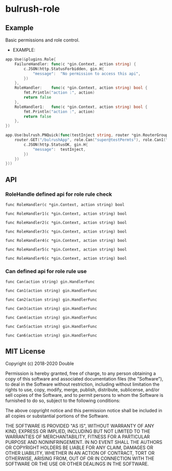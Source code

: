 # bulrush-role
## Example
Basic permissions and role control.
- EXAMPLE:   
```go
app.Use(&plugins.Role{
	FailureHandler: func(c *gin.Context, action string) {
		c.JSON(http.StatusForbidden, gin.H{
			"message": 	"No permission to access this api",
		})
	},
	RoleHandler:	func(c *gin.Context, action string) bool {
		fmt.Println("action :", action)
		return false
	},
	RoleHandler1:	func(c *gin.Context, action string) bool {
		fmt.Println("action :", action)
		return false
	},
})

app.Use(bulrush.PNQuick(func(testInject string, router *gin.RouterGroup, role *plugins.Role) {
	router.GET("/bulrushApp", role.Can("super@testPermts"), role.Can1("super@testPermts"), func (c *gin.Context) {
		c.JSON(http.StatusOK, gin.H{
			"message": 	testInject,
		})
	})
}))
```
## API

### RoleHandle defined api for role rule check

	func RoleHandler(c *gin.Context, action string) bool

	func RoleHandler1(c *gin.Context, action string) bool

	func RoleHandler2(c *gin.Context, action string) bool

	func RoleHandler3(c *gin.Context, action string) bool

	func RoleHandler4(c *gin.Context, action string) bool

	func RoleHandler5(c *gin.Context, action string) bool

	func RoleHandler6(c *gin.Context, action string) bool

### Can defined api for role rule use

	func Can(action string) gin.HandlerFunc

	func Can1(action string) gin.HandlerFunc

	func Can2(action string) gin.HandlerFunc

	func Can3(action string) gin.HandlerFunc

	func Can4(action string) gin.HandlerFunc

	func Can5(action string) gin.HandlerFunc

	func Can6(action string) gin.HandlerFunc


## MIT License

Copyright (c) 2018-2020 Double

Permission is hereby granted, free of charge, to any person obtaining a copy
of this software and associated documentation files (the "Software"), to deal
in the Software without restriction, including without limitation the rights
to use, copy, modify, merge, publish, distribute, sublicense, and/or sell
copies of the Software, and to permit persons to whom the Software is
furnished to do so, subject to the following conditions:

The above copyright notice and this permission notice shall be included in all
copies or substantial portions of the Software.

THE SOFTWARE IS PROVIDED "AS IS", WITHOUT WARRANTY OF ANY KIND, EXPRESS OR
IMPLIED, INCLUDING BUT NOT LIMITED TO THE WARRANTIES OF MERCHANTABILITY,
FITNESS FOR A PARTICULAR PURPOSE AND NONINFRINGEMENT. IN NO EVENT SHALL THE
AUTHORS OR COPYRIGHT HOLDERS BE LIABLE FOR ANY CLAIM, DAMAGES OR OTHER
LIABILITY, WHETHER IN AN ACTION OF CONTRACT, TORT OR OTHERWISE, ARISING FROM,
OUT OF OR IN CONNECTION WITH THE SOFTWARE OR THE USE OR OTHER DEALINGS IN THE
SOFTWARE.